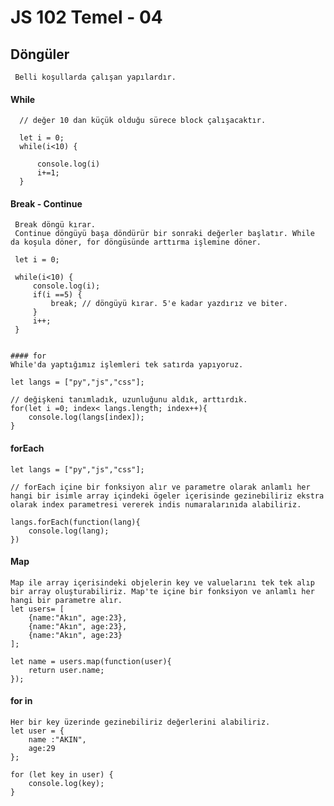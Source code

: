 # JS 102 Temel - 04

  ## Döngüler

     Belli koşullarda çalışan yapılardır.

   #### While

      // değer 10 dan küçük olduğu sürece block çalışacaktır.

      let i = 0;
      while(i<10) {

          console.log(i)
          i+=1; 
      }


  #### Break - Continue
    
     Break döngü kırar.
     Continue döngüyü başa döndürür bir sonraki değerler başlatır. While da koşula döner, for döngüsünde arttırma işlemine döner.

     let i = 0;

     while(i<10) {
         console.log(i);
         if(i ==5) {
             break; // döngüyü kırar. 5'e kadar yazdırız ve biter.
         }
         i++;
     }

    
    #### for 
    While'da yaptığımız işlemleri tek satırda yapıyoruz.

    let langs = ["py","js","css"];

    // değişkeni tanımladık, uzunluğunu aldık, arttırdık.
    for(let i =0; index< langs.length; index++){
        console.log(langs[index]); 
    }

  #### forEach

    let langs = ["py","js","css"];

    // forEach içine bir fonksiyon alır ve parametre olarak anlamlı her hangi bir isimle array içindeki ögeler içerisinde gezinebiliriz ekstra olarak index parametresi vererek indis numaralarınıda alabiliriz. 

    langs.forEach(function(lang){
        console.log(lang);
    })


  #### Map
    Map ile array içerisindeki objelerin key ve valuelarını tek tek alıp bir array oluşturabiliriz. Map'te içine bir fonksiyon ve anlamlı her hangi bir parametre alır.
    let users= [
        {name:"Akın", age:23},
        {name:"Akın", age:23},
        {name:"Akın", age:23}
    ];

    let name = users.map(function(user){
        return user.name;
    });

  #### for in
  
    Her bir key üzerinde gezinebiliriz değerlerini alabiliriz.
    let user = {
        name :"AKIN",
        age:29
    };

    for (let key in user) {
        console.log(key);
    }
